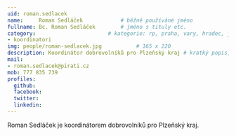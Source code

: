 ```yaml
---
uid: roman.sedlacek
name:     Roman Sedláček      		# běžně používáné jméno
fullname: Bc. Roman Sedláček  		# jméno s tituly etc.
category:                 		# kategorie: rp, praha, vary, hradec, jmk, senat
- koordinatori
img: people/roman-sedlacek.jpg           # 165 x 220
description: Koordinátor dobrovolníků pro Plzeňský kraj # kratký popis, max 160 znaků
mail:
- roman.sedlacek@pirati.cz
mob: 777 835 739
profiles:
  github:
  facebook:				
  twitter:
  linkedin: 
---
```


Roman Sedláček je koordinátorem dobrovolníků pro Plzeňský kraj.
